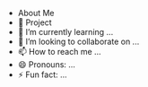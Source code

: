 - About Me
- 👀 Project
- 🌱 I’m currently learning ...
- 💞️ I’m looking to collaborate on ...
- 📫 How to reach me ...
- 😄 Pronouns: ...
- ⚡ Fun fact: ...

<!---
Damlarbaba/Damlarbaba is a ✨ special ✨ repository because its `README.md` (this file) appears on your GitHub profile.
You can click the Preview link to take a look at your changes.
--->
